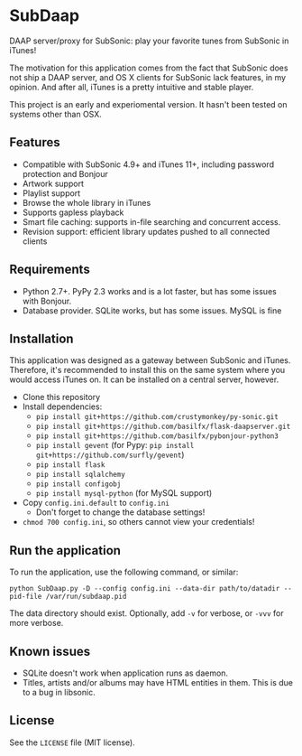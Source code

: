 # SubDaap
DAAP server/proxy for SubSonic: play your favorite tunes from SubSonic in
iTunes!

The motivation for this application comes from the fact that SubSonic does not
ship a DAAP server, and OS X clients for SubSonic lack features, in my opinion.
And after all, iTunes is a pretty intuitive and stable player.

This project is an early and experiomental version. It hasn't been tested on
systems other than OSX.

## Features
* Compatible with SubSonic 4.9+ and iTunes 11+, including password protection and Bonjour
* Artwork support
* Playlist support
* Browse the whole library in iTunes
* Supports gapless playback
* Smart file caching: supports in-file searching and concurrent access.
* Revision support: efficient library updates pushed to all connected clients

## Requirements
* Python 2.7+. PyPy 2.3 works and is a lot faster, but has some issues with Bonjour.
* Database provider. SQLite works, but has some issues. MySQL is fine

## Installation
This application was designed as a gateway between SubSonic and iTunes.
Therefore, it's recommended to install this on the same system where you would
access iTunes on. It can be installed on a central server, however.

* Clone this repository
* Install dependencies:
  * `pip install git+https://github.com/crustymonkey/py-sonic.git`
  * `pip install git+https://github.com/basilfx/flask-daapserver.git`
  * `pip install git+https://github.com/basilfx/pybonjour-python3`
  * `pip install gevent` (for Pypy: `pip install git+https://github.com/surfly/gevent`)
  * `pip install flask`
  * `pip install sqlalchemy`
  * `pip install configobj`
  * `pip install mysql-python` (for MySQL support)
* Copy `config.ini.default` to `config.ini`
  * Don't forget to change the database settings!
* `chmod 700 config.ini`, so others cannot view your credentials!

## Run the application
To run the application, use the following command, or similar:

```
python SubDaap.py -D --config config.ini --data-dir path/to/datadir --pid-file /var/run/subdaap.pid
```

The data directory should exist. Optionally, add `-v` for verbose, or `-vvv` for
more verbose.

## Known issues
* SQLite doesn't work when application runs as daemon.
* Titles, artists and/or albums may have HTML entities in them. This is due to a bug in libsonic.

## License
See the `LICENSE` file (MIT license).